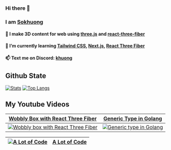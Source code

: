 ### Hi there 👋
### I am [Sokhuong](https://sokhuong.vercel.app/)
####  🔭 I make 3D content for web using [three.js](https://threejs.org/) and [react-three-fiber](https://docs.pmnd.rs/react-three-fiber/getting-started/introduction)
#### 🌱 I’m currently learning [Tailwind CSS](https://tailwindcss.com/), [Next.js](https://nextjs.org/), [React Three Fiber](https://docs.pmnd.rs/react-three-fiber/getting-started/introduction)
#### 📫 Text me on Discord: [khuong](https://discord.com/users/696698615493820478)
## Github State
[![Stats](https://github-readme-stats-sokhuong-uon.vercel.app/api/?username=sokhuong-uon&theme=tokyonight&show_icons=true)](https://github.com/anuraghazra/github-readme-stats)
[![Top Langs](https://github-readme-stats-sokhuong-uon.vercel.app/api/top-langs/?username=sokhuong-uon&layout=compact&langs_count=10&theme=tokyonight)](https://github.com/anuraghazra/github-readme-stats)

## My Youtube Videos

| [Wobbly Box with React Three Fiber](https://youtube.com/shorts/zjhcStX0T4o) | [Generic Type in Golang](https://youtube.com/shorts/pXNr7WlVigY) |
| ----- | ------ |
|[![Wobbly box with React Three Fiber](https://i.ytimg.com/vi/zjhcStX0T4o/maxres2.jpg?sqp=-oaymwEoCIAKENAF8quKqQMcGADwAQH4AbYIgAKAD4oCDAgAEAEYZSBVKFIwDw==&rs=AOn4CLChKRxWl6B341Q64tm1VdxlaAch_g)](https://youtube.com/shorts/zjhcStX0T4o)|[![Generic type in Golang](https://i.ytimg.com/vi/pXNr7WlVigY/maxres2.jpg?sqp=-oaymwEoCIAKENAF8quKqQMcGADwAQH4AbYIgAKADIoCDAgAEAEYYSBhKGEwDw==&rs=AOn4CLA2vLyWZNd1s1jdBGlkq64kRl7V-g)](https://youtube.com/shorts/pXNr7WlVigY)|

|[![A Lot of Code](https://yt3.googleusercontent.com/69u358qfbWovjNnwpmTepuqVBCxMVQ10Jhf7Zzh63tEXZNgW2r93j2xjpeVzLxzHizfBOTbGIQ=s88-c-k-c0x00ffffff-no-rj-mo)](https://www.youtube.com/@alotofcode) | [A Lot of Code](https://www.youtube.com/@alotofcode/featured) |
| ----- | ----- |

